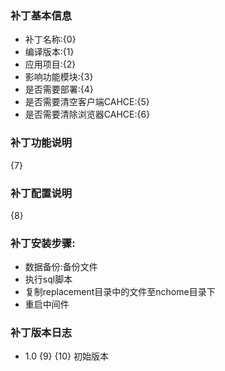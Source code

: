 ### 补丁基本信息
- 补丁名称:{0}
- 编译版本:{1}
- 应用项目:{2}
- 影响功能模块:{3}
- 是否需要部署:{4}
- 是否需要清空客户端CAHCE:{5}
- 是否需要清除浏览器CAHCE:{6}

### 补丁功能说明
{7}


### 补丁配置说明
{8}

### 补丁安装步骤:
- 数据备份:备份文件
- 执行sql脚本
- 复制replacement目录中的文件至nchome目录下
- 重启中间件

### 补丁版本日志
- 	1.0  {9} {10} 初始版本